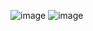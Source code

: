 ![image](https://github.com/user-attachments/assets/e289e66c-0911-41b7-a205-32e3b57bed18)
![image](https://github.com/user-attachments/assets/f8c544ab-fce6-452d-9d96-7b4b95cb2b9f)

